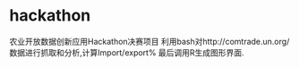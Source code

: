 hackathon
=========
农业开放数据创新应用Hackathon决赛项目
利用bash对http://comtrade.un.org/数据进行抓取和分析,计算Import/export%
最后调用R生成图形界面.
